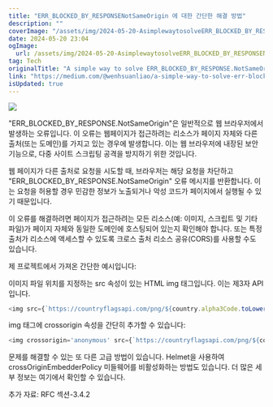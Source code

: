 ```yaml
---
title: "ERR_BLOCKED_BY_RESPONSENotSameOrigin 에 대한 간단한 해결 방법"
description: ""
coverImage: "/assets/img/2024-05-20-AsimplewaytosolveERR_BLOCKED_BY_RESPONSENotSameOrigin_0.png"
date: 2024-05-20 23:04
ogImage:
  url: /assets/img/2024-05-20-AsimplewaytosolveERR_BLOCKED_BY_RESPONSENotSameOrigin_0.png
tag: Tech
originalTitle: "A simple way to solve ERR_BLOCKED_BY_RESPONSE.NotSameOrigin"
link: "https://medium.com/@wenhsuanliao/a-simple-way-to-solve-err-blocked-by-response-notsameorigin-85a6201f838"
isUpdated: true
---
```


<img src="/assets/img/2024-05-20-AsimplewaytosolveERR_BLOCKED_BY_RESPONSENotSameOrigin_0.png" />

"ERR_BLOCKED_BY_RESPONSE.NotSameOrigin"은 일반적으로 웹 브라우저에서 발생하는 오류입니다. 이 오류는 웹페이지가 접근하려는 리소스가 페이지 자체와 다른 출처(또는 도메인)를 가지고 있는 경우에 발생합니다. 이는 웹 브라우저에 내장된 보안 기능으로, 다중 사이트 스크립팅 공격을 방지하기 위한 것입니다.

웹 페이지가 다른 출처로 요청을 시도할 때, 브라우저는 해당 요청을 차단하고 "ERR_BLOCKED_BY_RESPONSE.NotSameOrigin" 오류 메시지를 반환합니다. 이는 요청을 허용할 경우 민감한 정보가 노출되거나 악성 코드가 페이지에서 실행될 수 있기 때문입니다.

이 오류를 해결하려면 페이지가 접근하려는 모든 리소스(예: 이미지, 스크립트 및 기타 파일)가 페이지 자체와 동일한 도메인에 호스팅되어 있는지 확인해야 합니다. 또는 특정 출처가 리소스에 액세스할 수 있도록 크로스 출처 리소스 공유(CORS)를 사용할 수도 있습니다.

<!-- seedividend - 사각형 -->

<ins class="adsbygoogle"
     style="display:block"
     data-ad-client="ca-pub-4877378276818686"
     data-ad-slot="1898504329"
     data-ad-format="auto"
     data-full-width-responsive="true"></ins>

<script>
     (adsbygoogle = window.adsbygoogle || []).push({});
</script>

제 프로젝트에서 가져온 간단한 예시입니다:

이미지 파일 위치를 지정하는 src 속성이 있는 HTML img 태그입니다. 이는 제3자 API입니다.

```js
<img src={`https://countryflagsapi.com/png/${country.alpha3Code.toLowerCase()}`} alt="flag" />
```

img 태그에 crossorigin 속성을 간단히 추가할 수 있습니다:

<!-- seedividend - 사각형 -->

<ins class="adsbygoogle"
     style="display:block"
     data-ad-client="ca-pub-4877378276818686"
     data-ad-slot="1898504329"
     data-ad-format="auto"
     data-full-width-responsive="true"></ins>

<script>
     (adsbygoogle = window.adsbygoogle || []).push({});
</script>

```js
<img crossorigin='anonymous' src={`https://countryflagsapi.com/png/${country.alpha3Code.toLowerCase()}`} alt=”flag”/>
```

문제를 해결할 수 있는 또 다른 고급 방법이 있습니다. Helmet을 사용하여 crossOriginEmbedderPolicy 미들웨어를 비활성화하는 방법도 있습니다. 더 많은 세부 정보는 여기에서 확인할 수 있습니다.

추가 자료:
RFC 섹션-3.4.2
